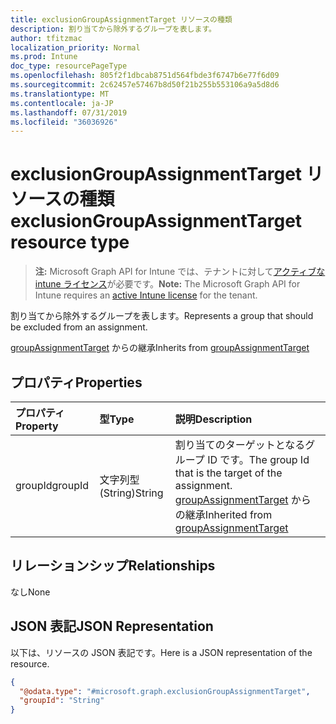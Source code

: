 ```yaml
---
title: exclusionGroupAssignmentTarget リソースの種類
description: 割り当てから除外するグループを表します。
author: tfitzmac
localization_priority: Normal
ms.prod: Intune
doc_type: resourcePageType
ms.openlocfilehash: 805f2f1dbcab8751d564fbde3f6747b6e77f6d09
ms.sourcegitcommit: 2c62457e57467b8d50f21b255b553106a9a5d8d6
ms.translationtype: MT
ms.contentlocale: ja-JP
ms.lasthandoff: 07/31/2019
ms.locfileid: "36036926"
---
```

# <a name="exclusiongroupassignmenttarget-resource-type"></a><span data-ttu-id="4dc98-103">exclusionGroupAssignmentTarget リソースの種類</span><span class="sxs-lookup"><span data-stu-id="4dc98-103">exclusionGroupAssignmentTarget resource type</span></span>

> <span data-ttu-id="4dc98-104">**注:** Microsoft Graph API for Intune では、テナントに対して[アクティブな intune ライセンス](https://go.microsoft.com/fwlink/?linkid=839381)が必要です。</span><span class="sxs-lookup"><span data-stu-id="4dc98-104">**Note:** The Microsoft Graph API for Intune requires an [active Intune license](https://go.microsoft.com/fwlink/?linkid=839381) for the tenant.</span></span>

<span data-ttu-id="4dc98-105">割り当てから除外するグループを表します。</span><span class="sxs-lookup"><span data-stu-id="4dc98-105">Represents a group that should be excluded from an assignment.</span></span>


<span data-ttu-id="4dc98-106">[groupAssignmentTarget](../resources/intune-shared-groupassignmenttarget.md) からの継承</span><span class="sxs-lookup"><span data-stu-id="4dc98-106">Inherits from [groupAssignmentTarget](../resources/intune-shared-groupassignmenttarget.md)</span></span>

## <a name="properties"></a><span data-ttu-id="4dc98-107">プロパティ</span><span class="sxs-lookup"><span data-stu-id="4dc98-107">Properties</span></span>
|<span data-ttu-id="4dc98-108">プロパティ</span><span class="sxs-lookup"><span data-stu-id="4dc98-108">Property</span></span>|<span data-ttu-id="4dc98-109">型</span><span class="sxs-lookup"><span data-stu-id="4dc98-109">Type</span></span>|<span data-ttu-id="4dc98-110">説明</span><span class="sxs-lookup"><span data-stu-id="4dc98-110">Description</span></span>|
|:---|:---|:---|
|<span data-ttu-id="4dc98-111">groupId</span><span class="sxs-lookup"><span data-stu-id="4dc98-111">groupId</span></span>|<span data-ttu-id="4dc98-112">文字列型 (String)</span><span class="sxs-lookup"><span data-stu-id="4dc98-112">String</span></span>|<span data-ttu-id="4dc98-113">割り当てのターゲットとなるグループ ID です。</span><span class="sxs-lookup"><span data-stu-id="4dc98-113">The group Id that is the target of the assignment.</span></span> <span data-ttu-id="4dc98-114">[groupAssignmentTarget](../resources/intune-shared-groupassignmenttarget.md) からの継承</span><span class="sxs-lookup"><span data-stu-id="4dc98-114">Inherited from [groupAssignmentTarget](../resources/intune-shared-groupassignmenttarget.md)</span></span>|

## <a name="relationships"></a><span data-ttu-id="4dc98-115">リレーションシップ</span><span class="sxs-lookup"><span data-stu-id="4dc98-115">Relationships</span></span>
<span data-ttu-id="4dc98-116">なし</span><span class="sxs-lookup"><span data-stu-id="4dc98-116">None</span></span>

## <a name="json-representation"></a><span data-ttu-id="4dc98-117">JSON 表記</span><span class="sxs-lookup"><span data-stu-id="4dc98-117">JSON Representation</span></span>
<span data-ttu-id="4dc98-118">以下は、リソースの JSON 表記です。</span><span class="sxs-lookup"><span data-stu-id="4dc98-118">Here is a JSON representation of the resource.</span></span>
<!-- {
  "blockType": "resource",
  "@odata.type": "microsoft.graph.exclusionGroupAssignmentTarget"
}
-->
``` json
{
  "@odata.type": "#microsoft.graph.exclusionGroupAssignmentTarget",
  "groupId": "String"
}
```



